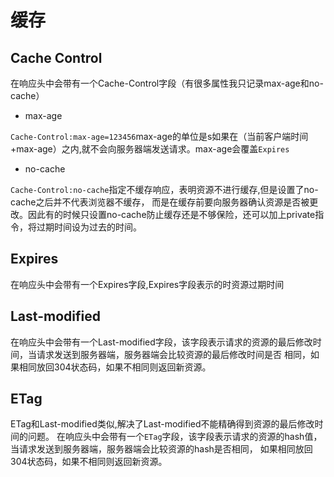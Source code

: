 # 缓存

## Cache Control
在响应头中会带有一个Cache-Control字段（有很多属性我只记录max-age和no-cache）
- max-age

`Cache-Control:max-age=123456`max-age的单位是s如果在（当前客户端时间+max-age）之内,就不会向服务器端发送请求。max-age会覆盖`Expires`

- no-cache

`Cache-Control:no-cache`指定不缓存响应，表明资源不进行缓存,但是设置了no-cache之后并不代表浏览器不缓存，
而是在缓存前要向服务器确认资源是否被更改。因此有的时候只设置no-cache防止缓存还是不够保险，还可以加上private指令，将过期时间设为过去的时间。

## Expires
在响应头中会带有一个Expires字段,Expires字段表示的时资源过期时间

## Last-modified 
在响应头中会带有一个Last-modified字段，该字段表示请求的资源的最后修改时间，当请求发送到服务器端，服务器端会比较资源的最后修改时间是否
相同，如果相同放回304状态码，如果不相同则返回新资源。

## ETag
ETag和Last-modified类似,解决了Last-modified不能精确得到资源的最后修改时间的问题。
在响应头中会带有一个`ETag`字段，该字段表示请求的资源的hash值，当请求发送到服务器端，服务器端会比较资源的hash是否相同，
如果相同放回304状态码，如果不相同则返回新资源。

   